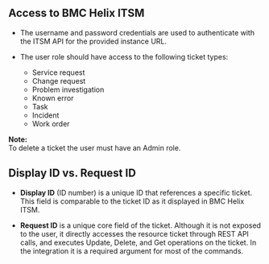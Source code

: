 ## Access to BMC Helix ITSM
- The username and password credentials are used to authenticate with the ITSM API for the provided instance URL. 

- The user role should have access to the following ticket types:
    - Service request
    - Change request
    - Problem investigation
    - Known error
    - Task
    - Incident
    - Work order  

**Note:**  
To delete a ticket the user must have an Admin role. 

## Display ID vs. Request ID
- **Display ID** (ID number) is a unique ID that references a specific ticket. This field is comparable to the ticket ID as it displayed in BMC Helix ITSM.

- **Request ID**  is a unique core field of the ticket. Although it is not exposed to the user, it directly accesses the resource ticket through REST API calls, and executes Update, Delete, and Get operations on the ticket. In the integration it is a required argument for most of the commands.

